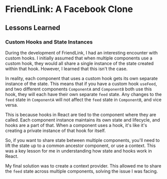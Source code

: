 # FriendLink: A Facebook Clone

## Lessons Learned

### Custom Hooks and State Instances

During the development of FriendLink, I had an interesting encounter with custom hooks. I initially assumed that when multiple components use a custom hook, they would all share a single instance of the state created within that hook. However, I learned that this isn't the case.

In reality, each component that uses a custom hook gets its own separate instance of the state. This means that if you have a custom hook `useFeed`, and two different components `ComponentA` and `ComponentB` both use this hook, they will each have their own separate `feed` state. Any changes to the `feed` state in `ComponentA` will not affect the `feed` state in `ComponentB`, and vice versa.

This is because hooks in React are tied to the component where they are called. Each component instance maintains its own state and lifecycle, and hooks are a part of that. When a component uses a hook, it's like it's creating a private instance of that hook for itself.

So, if you want to share state between multiple components, you'll need to lift the state up to a common ancestor component, or use a context. This was a key lesson for me in understanding how state and hooks work in React.

My final solution was to create a context provider. This allowed me to share the `feed` state across multiple components, solving the issue I was facing.
